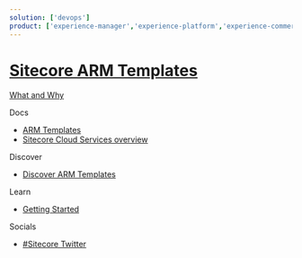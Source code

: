 ```yaml
---
solution: ['devops']
product: ['experience-manager','experience-platform','experience-commerce','armTemplates']
---
```

# [Sitecore ARM Templates]()

[What and Why]()

Docs

 - [ARM Templates](https://github.com/Sitecore/Sitecore-Azure-Quickstart-Templates)
 - [Sitecore Cloud Services overview](https://doc.sitecore.com/en/developers/90/managed-cloud/sitecore-cloud-services-overview.html)

Discover

 - [Discover ARM Templates]()

Learn

 - [Getting Started]()

 
Socials

  - [#Sitecore Twitter](https://twitter.com/search?q=sitecore%20arm&src=typed_query&f=live)